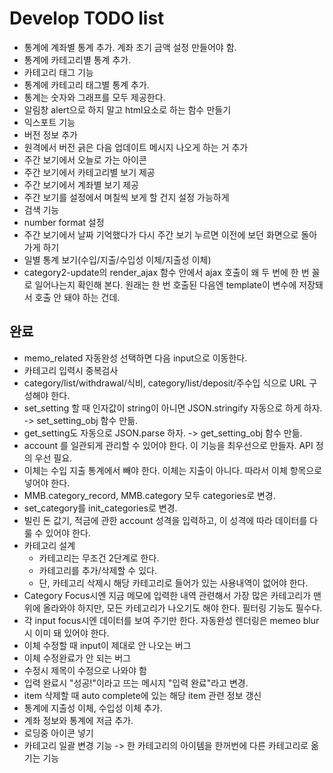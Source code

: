 Develop TODO list
==================

* 통계에 계좌별 통계 추가. 계좌 초기 금액 설정 만들어야 함.
* 통계에 카테고리별 통계 추가.
* 카테고리 태그 기능
* 통계에 카테고리 태그별 통계 추가.
* 통계는 숫자와 그래프를 모두 제공한다.
* 알림창 alert으로 하지 말고 html요소로 하는 함수 만들기
* 익스포트 기능
* 버전 정보 추가
* 원격에서 버전 긁은 다음 업데이트 메시지 나오게 하는 거 추가
* 주간 보기에서 오늘로 가는 아이콘
* 주간 보기에서 카테고리별 보기 제공
* 주간 보기에서 계좌별 보기 제공
* 주간 보기를 설정에서 며칠씩 보게 할 건지 설정 가능하게
* 검색 기능
* number format 설정
* 주간 보기에서 날짜 기억했다가 다시 주간 보기 누르면 이전에 보던 화면으로 돌아가게 하기
* 일별 통계 보기(수입/지출/수입성 이체/지출성 이체)
* category2-update의 render_ajax 함수 안에서 ajax 호출이 왜 두 번에 한 번 꼴로 일어나는지 확인해 본다. 원래는 한 번 호출된 다음엔 template이 변수에 저장돼서 호출 안 돼야 하는 건데.


완료
----

* memo_related 자동완성 선택하면 다음 input으로 이동한다.
* 카테고리 입력시 중복검사
* category/list/withdrawal/식비, category/list/deposit/주수입 식으로 URL 구성해야 한다.
* set_setting 할 때 인자값이 string이 아니면 JSON.stringify 자동으로 하게 하자. -> set_setting_obj 함수 만듦.
* get_setting도 자동으로 JSON.parse 하자. -> get_setting_obj 함수 만듦.
* account 를 일관되게 관리할 수 있어야 한다. 이 기능을 최우선으로 만들자. API 정의 우선 필요.
* 이체는 수입 지출 통계에서 빼야 한다. 이체는 지출이 아니다. 따라서 이체 항목으로 넣어야 한다.
* MMB.category_record, MMB.category 모두 categories로 변경.
* set_category를 init_categories로 변경.
* 빌린 돈 값기, 적금에 관한 account 성격을 입력하고, 이 성격에 따라 데이터를 다룰 수 있어야 한다.
* 카테고리 설계
    - 카테고리는 무조건 2단계로 한다.
    - 카테고리를 추가/삭제할 수 있다.
    - 단, 카테고리 삭제시 해당 카테고리로 들어가 있는 사용내역이 없어야 한다.
* Category Focus시엔 지금 메모에 입력한 내역 관련해서 가장 많은 카테고리가 맨 위에 올라와야 하지만, 모든 카테고리가 나오기도 해야 한다. 필터링 기능도 필수다.
* 각 input focus시엔 데이터를 보여 주기만 한다. 자동완성 렌더링은 memeo blur시 이미 돼 있어야 한다.
* 이체 수정할 때 input이 제대로 안 나오는 버그
* 이체 수정완료가 안 되는 버그
* 수정시 제목이 수정으로 나와야 함
* 입력 완료시 "성공!"이라고 뜨는 메시지 "입력 완료"라고 변경.
* item 삭제할 때 auto complete에 있는 해당 item 관련 정보 갱신
* 통계에 지출성 이체, 수입성 이체 추가.
* 계좌 정보와 통계에 저금 추가.
* 로딩중 아이콘 넣기
* 카테고리 일괄 변경 기능 -> 한 카테고리의 아이템을 한꺼번에 다른 카테고리로 옮기는 기능
